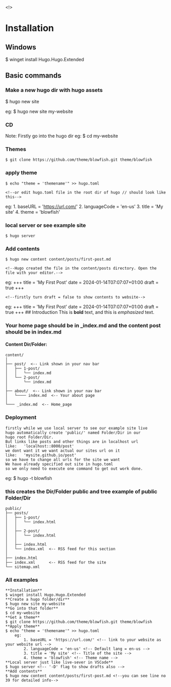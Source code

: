 <!--Website: gohugo.io-->
<!>
# Installation

## Windows
$ winget install Hugo.Hugo.Extended

## Basic commands

### Make a new hugo dir with hugo assets
$ hugo new site <SiteName>

eg:
    $ hugo new site my-website

### CD
Note: Firstly go into the hugo dir
eg:
    $ cd my-website

### Themes
    $ git clone https://github.com/theme/blowfish.git theme/blowfish

### apply theme
    $ echo "theme = 'themename'" >> hugo.toml

    <!--or edit hugo.toml file in the root dir of hugo // should look like this-->
eg:
    1. baseURL = 'https://url.com/' <!-- link to your website as your website url -->
    2. languageCode = 'en-us' <!-- Default lang = en-us -->
    3. title = 'My site' <!-- Title of the site -->
    4. theme = 'blowfish' <!-- Theme name -->

### local server or see example site

<!--site example in local host-->
    $ hugo server

### Add contents
    $ hugo new content content/posts/first-post.md

    <!--Hugo created the file in the content/posts directory. Open the file with your editor.-->
eg:
    +++
    title = 'My First Post'
    date = 2024-01-14T07:07:07+01:00
    draft = true
    +++

    <!--firstly turn draft = false to show contents to website-->
eg:
    +++
    title = 'My First Post'
    date = 2024-01-14T07:07:07+01:00
    draft = true
    +++
    ## Introduction <!-- big heading like h1 tag in html -->
    This is **bold** text, and this is *emphasized* text.

### Your home page should be in _index.md and the content post should be in index.md

#### Content Dir/Folder:

    content/
    │
    ├── post/  <-- Link shown in your nav bar
    │   ├── 1-post/
    │   │   └── index.md
    │   └── 2-post/
    │       └── index.md
    │
    ├── about/  <-- Link shown in your nav bar
    │   └──── index.md  <-- Your about page
    │
    └─── _index.md  <-- Home_page

### Deployment
    firstly while we use local server to see our example site live
    hugo automatically create 'public/' named Folder/Dir in our
    hugo root Folder/Dir.
    But links like posts and other things are in localhost url
    like:   'localhost::8000/post'
    we dont want it we want actual our sites url on it
    like:   'mysite.github.io/post'
    so we have to change all urls for the site we want
    We have already specified out site in hugo.toml
    so we only need to execute one command to get out work done.
eg:
    $ hugo -t blowfish

### this creates the Dir/Folder public and tree example of public Folder/Dir

    public/
    ├── posts/
    │   ├── 1-post/
    │   │   └── index.html
    │   │
    │   ├── 2-post/
    │   │   └── index.html
    │   │
    │   ├── index.html
    │   └── index.xml  <-- RSS feed for this section
    │
    ├── index.html
    ├── index.xml      <-- RSS feed for the site
    └── sitemap.xml


### All examples
    **Installation**
    $ winget install Hugo.Hugo.Extended
    **Create a hugo folder/dir**
    $ hugo new site my-website
    **Go into that folder**
    $ cd my-website
    **Get a theme**
    $ git clone https://github.com/theme/blowfish.git theme/blowfish
    **Apply theme**
    $ echo "theme = 'themename'" >> hugo.toml
        eg:
            1. baseURL = 'https://url.com/' <!-- link to your website as your website url -->
            2. languageCode = 'en-us' <!-- Default lang = en-us -->
            3. title = 'My site' <!-- Title of the site -->
            4. theme = 'blowfish' <!-- Theme name -->
    **Local server just like live-sever in VSCode**
    $ hugo server <!-- '-D' flag to show drafts also -->
    **Add contents**
    $ hugo new content content/posts/first-post.md <!--you can see line no 39 for detailed info-->
